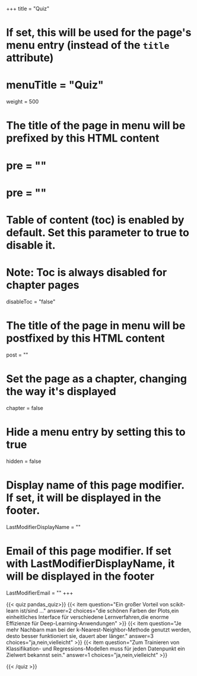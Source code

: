 +++
title = "Quiz"
# If set, this will be used for the page's menu entry (instead of the `title` attribute)
# menuTitle = "Quiz"
weight = 500
# The title of the page in menu will be prefixed by this HTML content
# pre = "<b></b>"
# pre = "<i class='fab fa-github'></i>"
# Table of content (toc) is enabled by default. Set this parameter to true to disable it.
# Note: Toc is always disabled for chapter pages
disableToc = "false"

# The title of the page in menu will be postfixed by this HTML content
post = ""
# Set the page as a chapter, changing the way it's displayed
chapter = false
# Hide a menu entry by setting this to true
hidden = false
# Display name of this page modifier. If set, it will be displayed in the footer.
LastModifierDisplayName = ""
# Email of this page modifier. If set with LastModifierDisplayName, it will be displayed in the footer
LastModifierEmail = ""
+++

{{< quiz pandas_quiz>}}
{{< item question="Ein großer Vorteil von scikit-learn ist/sind ..." answer=2 choices="die schönen Farben der Plots,ein einheitliches Interface für verschiedene Lernverfahren,die enorme Effizienze für Deep-Learning-Anwendungen" >}}
{{< item question="Je mehr Nachbarn man bei der k-Nearest-Neighbor-Methode genutzt werden, desto besser funktioniert sie, dauert aber länger." answer=3 choices="ja,nein,vielleicht" >}}
{{< item question="Zum Trainieren von Klassifikation- und Regressions-Modellen muss für jeden Datenpunkt ein Zielwert bekannst sein." answer=1 choices="ja,nein,vielleicht" >}}

{{< /quiz >}}
